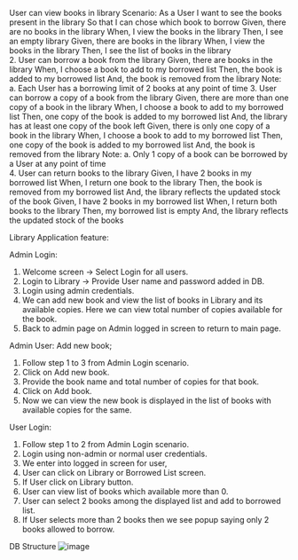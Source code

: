  User can view books in library 
Scenario: As a User 
I want to see the books present in the library 
So that I can chose which book to borrow 
Given, there are no books in the library 
When, I view the books in the library 
Then, I see an empty library 
Given, there are books in the library 
When, I view the books in the library 
Then, I see the list of books in the library  
2. User can borrow a book from the library 
Given, there are books in the library 
When, I choose a book to add to my borrowed list 
Then, the book is added to my borrowed list 
And, the book is removed from the library 
Note:  
a. Each User has a borrowing limit of 2 books at any point of time 
3. User can borrow a copy of a book from the library 
Given, there are more than one copy of a book in the library 
When, I choose a book to add to my borrowed list 
Then, one copy of the book is added to my borrowed list 
And, the library has at least one copy of the book left 
Given, there is only one copy of a book in the library 
When, I choose a book to add to my borrowed list 
Then, one copy of the book is added to my borrowed list 
And, the book is removed from the library 
Note: 
a. Only 1 copy of a book can be borrowed by a User at any point of time  
4. User can return books to the library 
Given, I have 2 books in my borrowed list 
When, I return one book to the library 
Then, the book is removed from my borrowed list 
And, the library reflects the updated stock of the book 
Given, I have 2 books in my borrowed list 
When, I return both books to the library 
Then, my borrowed list is empty 
And, the library reflects the updated stock of the books



Library Application feature: 

Admin Login:
1) Welcome screen -> Select Login for all users.
2) Login to Library -> Provide User name and password added in DB.  
3) Login using admin credentials. 
4) We can add new book and view the list of books in Library and its available copies. Here we can view total number of copies available for the book. 
5) Back to admin page on Admin logged in screen to return to main page. 

Admin User: Add new book;
1) Follow step 1 to 3 from Admin Login scenario.
2) Click on Add new book.
3) Provide the book name and total number of copies for that book.
4) Click on Add book. 
5) Now we can view the new book is displayed in the list of books with available copies for the same.

User Login: 
1) Follow step 1 to 2 from Admin Login scenario.
2) Login using non-admin or normal user credentials. 
3) We enter into logged in screen for user,
4) User can click on Library or Borrowed List screen. 
5) If User click on Library button.
6) User can view list of books which available more than 0. 
7) User can select 2 books among the displayed list and add to borrowed list.
8) If User selects more than 2 books then we see popup saying only 2 books allowed to borrow.

DB Structure
![image](https://github.com/user-attachments/assets/6b6bc85c-da72-4d89-91df-08c6077670ff)

